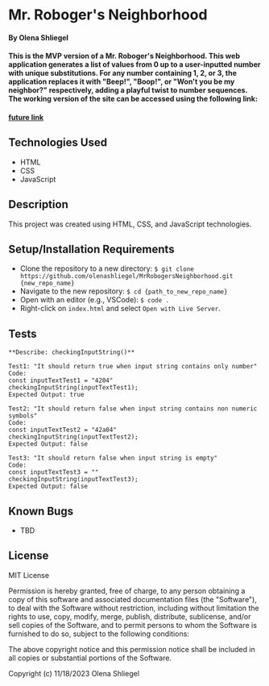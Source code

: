 # Mr. Roboger's Neighborhood

#### By **Olena Shliegel**

#### This is the MVP version of a Mr. Roboger's Neighborhood. This web application generates a list of values from 0 up to a user-inputted number with unique substitutions. For any number containing 1, 2, or 3, the application replaces it with "Beep!", "Boop!", or "Won't you be my neighbor?" respectively, adding a playful twist to number sequences. The working version of the site can be accessed using the following link:  
#### [future link](https://)

## Technologies Used

* HTML
* CSS
* JavaScript

## Description

This project was created using HTML, CSS, and JavaScript technologies.

## Setup/Installation Requirements

* Clone the repository to a new directory: `$ git clone https://github.com/olenashliegel/MrRobogersNeighborhood.git {new_repo_name}`
* Navigate to the new repository: `$ cd {path_to_new_repo_name}`
* Open with an editor (e.g., VSCode): `$ code .`
* Right-click on `index.html` and select `Open with Live Server`.

## Tests
```
**Describe: checkingInputString()**

Test1: "It should return true when input string contains only number"
Code: 
const inputTextTest1 = "4204"
checkingInputString(inputTextTest1);
Expected Output: true  

Test2: "It should return false when input string contains non numeric symbols"
Code: 
const inputTextTest2 = "42a04"
checkingInputString(inputTextTest2);
Expected Output: false

Test3: "It should return false when input string is empty"
Code: 
const inputTextTest3 = ""
checkingInputString(inputTextTest3);
Expected Output: false

```
## Known Bugs

* TBD

## License

MIT License

Permission is hereby granted, free of charge, to any person obtaining a copy of this software and associated documentation files (the "Software"), to deal with the Software without restriction, including without limitation the rights to use, copy, modify, merge, publish, distribute, sublicense, and/or sell copies of the Software, and to permit persons to whom the Software is furnished to do so, subject to the following conditions:

The above copyright notice and this permission notice shall be included in all copies or substantial portions of the Software.

Copyright (c) 11/18/2023 Olena Shliegel
